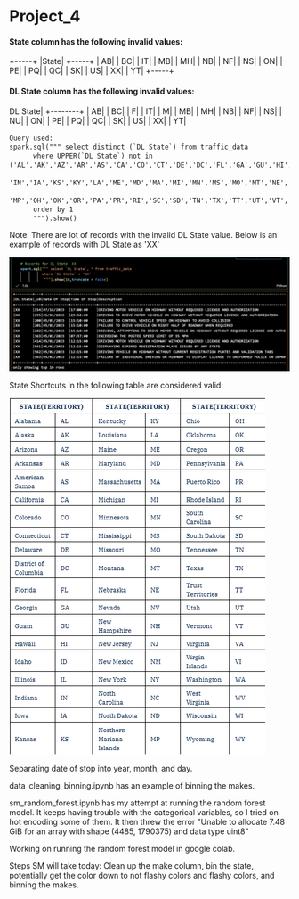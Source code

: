 # Project_4

 #### State column has the following invalid values:
 +-----+
|State|
+-----+
|   AB|
|   BC|
|   IT|
|   MB|
|   MH|
|   NB|
|   NF|
|   NS|
|   ON|
|   PE|
|   PQ|
|   QC|
|   SK|
|   US|
|   XX|
|   YT|
+-----+

#### DL State column has the following invalid values:
DL State|
+--------+
|      AB|
|      BC|
|       F|
|      IT|
|       M|
|      MB|
|      MH|
|      NB|
|      NF|
|      NS|
|      NU|
|      ON|
|      PE|
|      PQ|
|      QC|
|      SK|
|      US|
|      XX|
|      YT|

    Query used:
    spark.sql(""" select distinct (`DL State`) from traffic_data
          where UPPER(`DL State`) not in ('AL','AK','AZ','AR','AS','CA','CO','CT','DE','DC','FL','GA','GU','HI','ID','IL',
          'IN','IA','KS','KY','LA','ME','MD','MA','MI','MN','MS','MO','MT','NE','NV','NH','NJ','NM','NY','NC','ND',
          'MP','OH','OK','OR','PA','PR','RI','SC','SD','TN','TX','TT','UT','VT','VA','VI','WA','WV','WI','WY')
          order by 1  
          """).show()

Note: There are lot of records with the invalid DL State value. Below is an example of records with DL State as 'XX'

![Alt text](image-1.png)


State Shortcuts in the following table are considered valid:

![Alt text](image.png)

Separating date of stop into year, month, and day.

data_cleaning_binning.ipynb has an example of binning the makes. 

sm_random_forest.ipynb has my attempt at running the random forest model. It keeps having trouble with the categorical 
variables, so I tried on hot encoding some of them. It then threw the error "Unable to allocate 7.48 GiB for an array with shape (4485, 1790375) and data type uint8"

Working on running the random forest model in google colab.

Steps SM will take today: Clean up the make column, bin the state, potentially get the color down to not flashy colors and flashy colors, and binning the makes.
